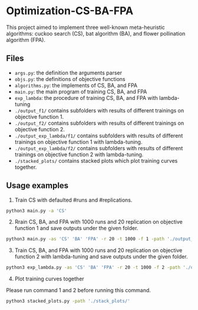 # Optimization-CS-BA-FPA

This project aimed to implement three well-known meta-heuristic algorithms: cuckoo search (CS), bat algorithm (BA), and flower pollination algorithm (FPA).

## Files

- `args.py`: the definition the arguments parser
- `objs.py`: the definitions of objective functions
- `algorithms.py`: the implements of CS, BA, and FPA
- `main.py`: the main program of training CS, BA, and FPA
- `exp_lambda`: the procedure of training CS, BA, and FPA with lambda-tuning
- `./output_f1/` contains subfolders with results of different trainings on objective function 1.
- `./output_f2/` contains subfolders with results of different trainings on objective function 2.
- `./output_exp_lambda/f1/` contains subfolders with results of different trainings on objective function 1 with lambda-tuning.
- `./output_exp_lambda/f2/` contains subfolders with results of different trainings on objective function 2 with lambda-tuning.
- `./stacked_plots/` contains stacked plots which plot training curves together.

## Usage examples

1. Train CS with defaulted #runs and #replications.

```bash
python3 main.py -a 'CS' 
```

2. Rrain CS, BA, and FPA with 1000 runs and 20 replication on objective function 1 and save outputs under the given folder.

```bash
python3 main.py -as 'CS' 'BA' 'FPA' -r 20 -t 1000 -f 1 -path './output_f1/' 
```

3. Train CS, BA, and FPA with 1000 runs and 20 replication on objective function 2 with lambda-tuning and save outputs under the given folder.

```bash
python3 exp_lambda.py -as 'CS' 'BA' 'FPA' -r 20 -t 1000 -f 2 -path './output_exp_lambda/f2/'
```

4. Plot training curves together

Please run command 1 and 2 before running this command.

```bash
python3 stacked_plots.py -path './stack_plots/'
```

